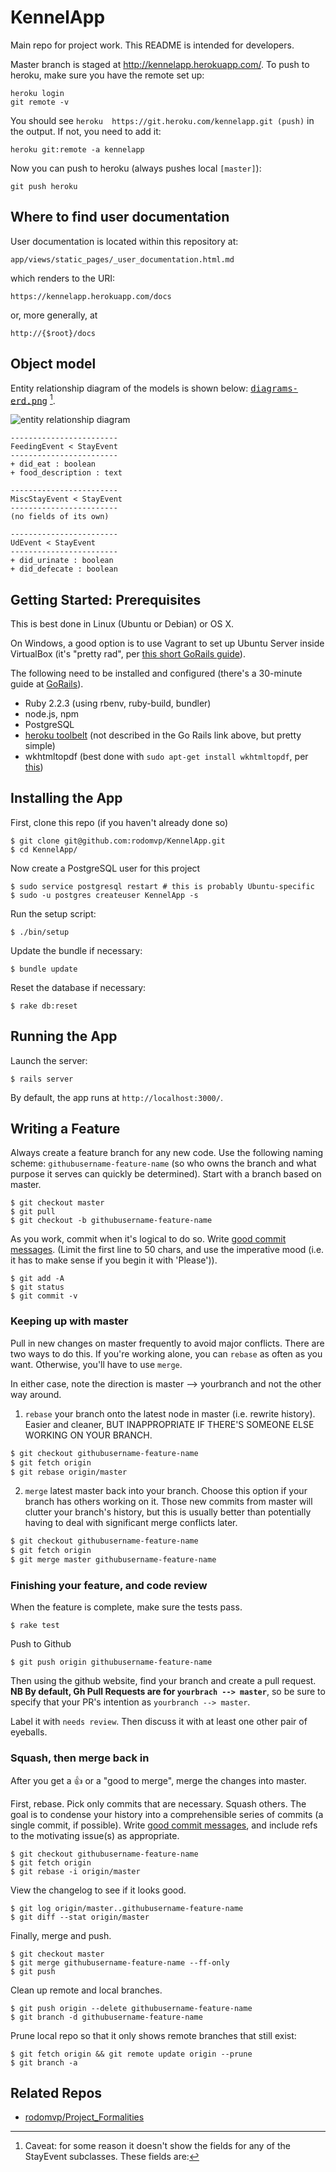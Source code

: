 # KennelApp 

Main repo for project work. This README is intended for developers.

Master branch is staged at <http://kennelapp.herokuapp.com/>. To push to heroku, make sure you have the remote set up:

```
heroku login
git remote -v
```

You should see `heroku  https://git.heroku.com/kennelapp.git (push)` in the output. If not, you need to add it:

```
heroku git:remote -a kennelapp
```

Now you can push to heroku (always pushes local `[master]`):

```
git push heroku
```

## Where to find user documentation

User documentation is located within this repository at:

    app/views/static_pages/_user_documentation.html.md

which renders to the URI:

    https://kennelapp.herokuapp.com/docs

or, more generally, at

    http://{$root}/docs

## Object model

Entity relationship diagram of the models is shown below:
<tt>[diagrams-erd.png]</tt> [^1]. 

![entity relationship diagram][diagrams-erd.png]

[^1]: Caveat: for some reason it doesn't show the
fields for any of the StayEvent subclasses. These fields are:

```
------------------------
FeedingEvent < StayEvent
------------------------
+ did_eat : boolean
+ food_description : text

------------------------
MiscStayEvent < StayEvent
------------------------
(no fields of its own)

------------------------
UdEvent < StayEvent
------------------------
+ did_urinate : boolean
+ did_defecate : boolean
```

[diagrams-erd.png]: doc/diagrams-erd.png
[application_controller.rb]: app/controllers/application_controller.rb

## Getting Started: Prerequisites

This is best done in Linux (Ubuntu or Debian) or OS X. 

On Windows, a good option is to use Vagrant to set up Ubuntu Server
inside VirtualBox (it's "pretty rad", per [this short GoRails
guide](https://gorails.com/guides/using-vagrant-for-rails-development)).

The following need to be installed and configured (there's a 30-minute guide 
at [GoRails](https://gorails.com/setup/)).

- Ruby 2.2.3 (using rbenv, ruby-build, bundler)
- node.js, npm
- PostgreSQL
- [heroku toolbelt](https://toolbelt.heroku.com/) (not described in the
  Go Rails link above, but pretty simple)
- wkhtmltopdf (best done with `sudo apt-get install wkhtmltopdf`, 
  per [this][])

[this]: https://github.com/pdfkit/pdfkit/wiki/Installing-WKHTMLTOPDF

## Installing the App

First, clone this repo (if you haven't already done so)

    $ git clone git@github.com:rodomvp/KennelApp.git
    $ cd KennelApp/

Now create a PostgreSQL user for this project

    $ sudo service postgresql restart # this is probably Ubuntu-specific
    $ sudo -u postgres createuser KennelApp -s

Run the setup script:

    $ ./bin/setup

Update the bundle if necessary:

    $ bundle update

Reset the database if necessary:

    $ rake db:reset 

## Running the App

Launch the server:

    $ rails server

By default, the app runs at `http://localhost:3000/`.

## Writing a Feature

Always create a feature branch for any new code. Use the following naming
scheme: `githubusername-feature-name` (so who owns the branch and what purpose
it serves can quickly be determined). Start with a branch based on master.

    $ git checkout master
    $ git pull
    $ git checkout -b githubusername-feature-name

As you work, commit when it's logical to do so. Write [good commit
messages](http://tbaggery.com/2008/04/19/a-note-about-git-commit-messages.html).
(Limit the first line to 50 chars, and use the imperative mood (i.e. it has to 
make sense if you begin it with 'Please')).

    $ git add -A
    $ git status
    $ git commit -v

### Keeping up with master

Pull in new changes on master frequently to avoid major conflicts. There are two
ways to do this. If you're working alone, you can `rebase` as often as you
want. Otherwise, you'll have to use `merge`.

In either case, note the direction is master --> yourbranch and not the other
way around.

1. `rebase` your branch onto the latest node in master (i.e. rewrite history).
Easier and cleaner, BUT INAPPROPRIATE IF THERE'S SOMEONE ELSE WORKING ON YOUR
BRANCH.

  ```bash
  $ git checkout githubusername-feature-name
  $ git fetch origin
  $ git rebase origin/master
  ```

2. `merge` latest master back into your branch. Choose this option if your
branch has others working on it. Those new commits from master will clutter
your branch's history, but this is usually better than potentially having to
deal with significant merge conflicts later.

  ```bash
  $ git checkout githubusername-feature-name
  $ git fetch origin
  $ git merge master githubusername-feature-name
  ```

### Finishing your feature, and code review

When the feature is complete, make sure the tests pass.

    $ rake test

Push to Github

    $ git push origin githubusername-feature-name

Then using the github website, find your branch and create a pull request. __NB
By default, Gh Pull Requests are for `yourbrach --> master`__, so be sure to
specify that your PR's intention as `yourbranch --> master`.

Label it with `needs review`. Then discuss it with at least one other pair of
eyeballs.

### Squash, then merge back in

After you get a :+1: or a "good to merge", merge the changes into
master.

First, rebase. Pick only commits that are necessary. Squash others. The
goal is to condense your history into a comprehensible series of
commits (a single commit, if possible). Write [good commit 
messages](http://tbaggery.com/2008/04/19/a-note-about-git-commit-messages.html),
and include refs to the motivating issue(s) as appropriate.

    $ git checkout githubusername-feature-name
    $ git fetch origin 
    $ git rebase -i origin/master

View the changelog to see if it looks good.

    $ git log origin/master..githubusername-feature-name
    $ git diff --stat origin/master

Finally, merge and push.

    $ git checkout master
    $ git merge githubusername-feature-name --ff-only
    $ git push

Clean up remote and local branches.

    $ git push origin --delete githubusername-feature-name
    $ git branch -d githubusername-feature-name

Prune local repo so that it only shows remote branches that still exist:

    $ git fetch origin && git remote update origin --prune
    $ git branch -a

## Related Repos

- [rodomvp/Project_Formalities](https://github.com/rodomvp/Project_Formalities)
